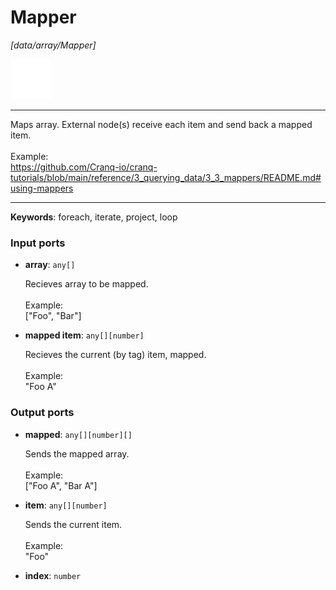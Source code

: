 # Mapper

_[data/array/Mapper]_

![icon](</assets/icons/d1c7639e-bdd6-4846-b494-1c303a532da5.png>)

---

Maps array. External node(s) receive each item and send back a mapped item.<br>
<br>
Example:<br>
https://github.com/Cranq-io/cranq-tutorials/blob/main/reference/3_querying_data/3_3_mappers/README.md#using-mappers<br>

---

__Keywords__: foreach, iterate, project, loop

### Input ports

* __array__: ` any[] `

    Recieves array to be mapped.<br>
    <br>
    Example:<br>
    ["Foo", "Bar"]<br>


* __mapped item__: ` any[][number] `

    Recieves the current (by tag) item, mapped.<br>
    <br>
    Example:<br>
    "Foo A"<br>

### Output ports

* __mapped__: ` any[][number][] `

    Sends the mapped array.<br>
    <br>
    Example:<br>
    ["Foo A", "Bar A"]<br>


* __item__: ` any[][number] `

    Sends the current item.<br>
    <br>
    Example:<br>
    "Foo"<br>


* __index__: ` number `

